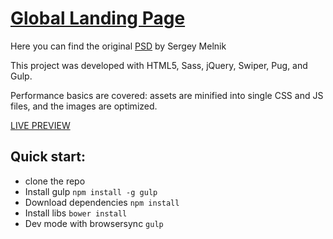 # [Global Landing Page](https://webdevprog.github.io/global/)

Here you can find the original [PSD](https://freedesignresources.net/global-free-psd-template/) by Sergey Melnik

This project was developed with HTML5, Sass, jQuery, Swiper, Pug, and Gulp.

Performance basics are covered: assets are minified into single CSS and JS files, and the images are optimized.

[LIVE PREVIEW](https://webdevprog.github.io/global/)

## Quick start:

* clone the repo
* Install gulp `npm install -g gulp`
* Download dependencies `npm install`
* Install libs `bower install`
* Dev mode with browsersync `gulp`
